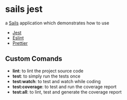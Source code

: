 # sails jest

a [Sails](http://sailsjs.org) application which demonstrates how to use 

  * [Jest](https://facebook.github.io/jest/)
  * [Eslint](http://eslint.org/)
  * [Prettier](https://prettier.io/)



## Custom Comands
  * **lint**: to lint the project source code
  * **test**: to simply run the tests once
  * **test:watch**: to test and watch while coding
  * **test:coverage**: to test and run the coverage report
  * **test:all**: to lint, test and generate the coverage report
